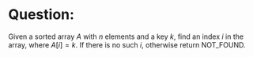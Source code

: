 # Question:

Given a sorted array $A$ with $n$ elements and a key $k$, find an index $i$ in the array, where $A[i] = k$. If there is no such $i$, otherwise return NOT_FOUND.

